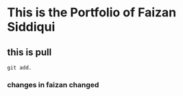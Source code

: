 <h1>This is the Portfolio of Faizan Siddiqui </h1>
<h2> this is pull</h2>

<code>git add. </code>
<h3> changes in faizan changed</h3>